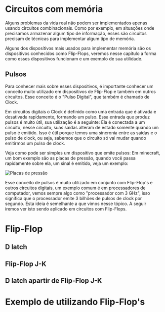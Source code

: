 # Circuitos com memória

Alguns problemas da vida real não podem ser implementados apenas usando circuitos combinacionais. Como por exemplo, em situações onde precisamos armazenar algum tipo de informação, esses são circuitos precisam de técnicas para implementar algum tipo de memória.

Alguns dos disposítivos mais usados para implementar memória são os dispositivos conhecidos como Flip-Flops, veremos nesse capítulo a forma como esses dispositivos funcionam e um exemplo de sua utilidade.

## Pulsos

Para conhecer mais sobre esses dispositivos, é importante conhecer um conceito muito utilizado em dispositivos de Flip-Flop e também em outros circuitos. Esse conceito é o "Pulso Digital", que também é chamado de Clock. 

Em circuitos digitais o Clock é definido como uma entrada que é ativada e desativada rapidamente, formando um pulso. Essa entrada que produz pulsos é muito útil, sua utilização é a seguinte: Ela é conectada a um circuito, nesse circuito, suas saídas alteram de estado somente quando um pulso é emitido. Isso é útil porque temos uma sincronia entre as saídas e o pulso de clock, ou seja, sabemos que o circuito só vai mudar quando emitirmos um pulso de clock.

Veja como pode ser simples um dispositivo que emite pulsos: Em minecraft, um bom exemplo são as placas de pressão, quando você passa rapidamente sobre ela, um sinal é emitido, veja um exemplo:

![Placas de pressão](images/placa_como_clock.gif)

Esse conceito de pulsos é muito utilizado em conjunto com Flip-Flop's e outros circuitos digitais, um exemplo comum é em processadores de computador, vemos sempre algo como "processador com 3 GHz", isso significa que o processador emite 3 bilhões de pulsos de clock por segundo. Esta ideia é semelhante a que vimos nesse tópico. A seguir iremos ver isto sendo aplicado em circuitos com Flip-Flops.

# Flip-Flop

## D latch

## Flip-Flop J-K

## D latch apartir de Flip-Flop J-K

# Exemplo de utilizando Flip-Flop's

